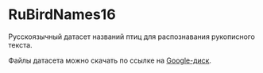 # RuBirdNames16
Русскоязычный датасет названий птиц для распознавания рукописного текста.

Файлы датасета можно скачать по ссылке на [Google-диск](https://drive.google.com/drive/folders/1NQkgQ_rRGp81yWCA5n59qBYRclobRkGF?usp=sharing).
